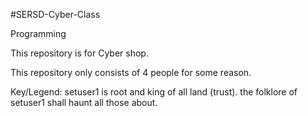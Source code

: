 #SERSD-Cyber-Class

Programming

This repository is for Cyber shop.

This repository only consists of 4 people for some reason.

Key/Legend:
setuser1 is root and king of all land (trust).
the folklore of setuser1 shall haunt all those about.
